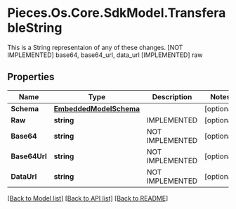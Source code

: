 # Pieces.Os.Core.SdkModel.TransferableString
This is a String representaion of any of these changes.  [NOT IMPLEMENTED] base64, base64_url, data_url [IMPLEMENTED] raw

## Properties

Name | Type | Description | Notes
------------ | ------------- | ------------- | -------------
**Schema** | [**EmbeddedModelSchema**](EmbeddedModelSchema.md) |  | [optional] 
**Raw** | **string** | IMPLEMENTED | [optional] 
**Base64** | **string** | NOT IMPLEMENTED | [optional] 
**Base64Url** | **string** | NOT IMPLEMENTED | [optional] 
**DataUrl** | **string** | NOT IMPLEMENTED | [optional] 

[[Back to Model list]](../README.md#documentation-for-models) [[Back to API list]](../README.md#documentation-for-api-endpoints) [[Back to README]](../README.md)


